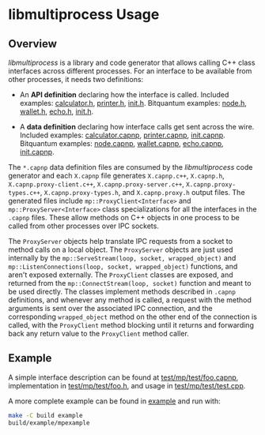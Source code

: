# libmultiprocess Usage

## Overview

_libmultiprocess_ is a library and code generator that allows calling C++ class interfaces across different processes. For an interface to be available from other processes, it needs two definitions:

- An **API definition** declaring how the interface is called. Included examples: [calculator.h](https://github.com/bitquantum-core/libmultiprocess/blob/master/example/calculator.h), [printer.h](https://github.com/bitquantum-core/libmultiprocess/blob/master/example/printer.h), [init.h](https://github.com/bitquantum-core/libmultiprocess/blob/master/example/init.h). Bitquantum examples: [node.h](https://github.com/ryanofsky/bitquantum/blob/ipc-export/src/interfaces/node.h), [wallet.h](https://github.com/ryanofsky/bitquantum/blob/ipc-export/src/interfaces/wallet.h), [echo.h](https://github.com/ryanofsky/bitquantum/blob/ipc-export/src/interfaces/echo.h), [init.h](https://github.com/ryanofsky/bitquantum/blob/ipc-export/src/interfaces/init.h).

- A **data definition** declaring how interface calls get sent across the wire. Included examples: [calculator.capnp](https://github.com/bitquantum-core/libmultiprocess/blob/master/example/calculator.capnp), [printer.capnp](https://github.com/bitquantum-core/libmultiprocess/blob/master/example/printer.capnp), [init.capnp](https://github.com/bitquantum-core/libmultiprocess/blob/master/example/init.capnp). Bitquantum examples: [node.capnp](https://github.com/ryanofsky/bitquantum/blob/ipc-export/src/ipc/capnp/node.capnp), [wallet.capnp](https://github.com/ryanofsky/bitquantum/blob/ipc-export/src/ipc/capnp/wallet.capnp), [echo.capnp](https://github.com/ryanofsky/bitquantum/blob/ipc-export/src/ipc/capnp/echo.capnp), [init.capnp](https://github.com/ryanofsky/bitquantum/blob/ipc-export/src/ipc/capnp/init.capnp).

The `*.capnp` data definition files are consumed by the _libmultiprocess_ code generator and each `X.capnp` file generates `X.capnp.c++`, `X.capnp.h`, `X.capnp.proxy-client.c++`, `X.capnp.proxy-server.c++`, `X.capnp.proxy-types.c++`, `X.capnp.proxy-types.h`, and `X.capnp.proxy.h` output files. The generated files include `mp::ProxyClient<Interface>` and `mp::ProxyServer<Interface>` class specializations for all the interfaces in the `.capnp` files. These allow methods on C++ objects in one process to be called from other processes over IPC sockets.

The `ProxyServer` objects help translate IPC requests from a socket to method calls on a local object. The `ProxyServer` objects are just used internally by the `mp::ServeStream(loop, socket, wrapped_object)` and `mp::ListenConnections(loop, socket, wrapped_object)` functions, and aren't exposed externally. The `ProxyClient` classes are exposed, and returned from the `mp::ConnectStream(loop, socket)` function and meant to be used directly. The classes implement methods described in `.capnp` definitions, and whenever any method is called, a request with the method arguments is sent over the associated IPC connection, and the corresponding `wrapped_object` method on the other end of the connection is called, with the `ProxyClient` method blocking until it returns and forwarding back any return value to the `ProxyClient` method caller.

## Example

A simple interface description can be found at [test/mp/test/foo.capnp](../test/mp/test/foo.capnp), implementation in [test/mp/test/foo.h](../test/mp/test/foo.h), and usage in [test/mp/test/test.cpp](../test/mp/test/test.cpp).

A more complete example can be found in [example](../example/) and run with:

```sh
make -C build example
build/example/mpexample
```
